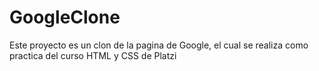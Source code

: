 # GoogleClone
Este proyecto es un clon de la pagina de Google, el cual se realiza como practica del curso HTML y CSS de Platzi
